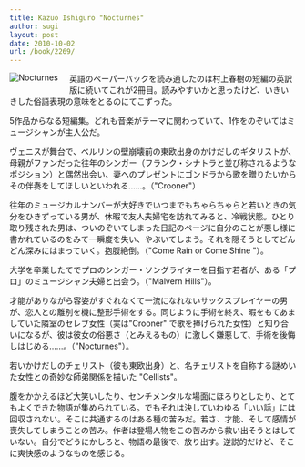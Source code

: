 ```yaml
---
title: Kazuo Ishiguro "Nocturnes"
author: sugi
layout: post
date: 2010-10-02
url: /book/2269/
---
```

<a href="http://www.amazon.co.jp/exec/obidos/ASIN/0571244998/chezsugi-22/ref=nosim/" name="amazletlink" target="_blank"><img src="http://i0.wp.com/ecx.images-amazon.com/images/I/41u0Zsi1iZL._SL160_.jpg?w=660" alt="Nocturnes" class="alignleft" style="float: left; margin: 0 20px 20px 0;" data-recalc-dims="1" /></a>

英語のペーパーバックを読み通したのは村上春樹の短編の英訳版に続いてこれが2冊目。読みやすいかと思ったけど、いきいきした俗語表現の意味をとるのにてこずった。

5作品からなる短編集。どれも音楽がテーマに関わっていて、1作をのぞいてはミュージシャンが主人公だ。

ヴェニスが舞台で、ベルリンの壁崩壊前の東欧出身のかけだしのギタリストが、母親がファンだった往年のシンガー（フランク・シナトラと並び称されるようなポジション）と偶然出会い、妻へのプレゼントにゴンドラから歌を贈りたいからその伴奏をしてほしいといわれる......。（"Crooner"）

往年のミュージカルナンバーが大好きでいつまでもちゃらちゃらと若いときの気分をひきずっている男が、休暇で友人夫婦宅を訪れてみると、冷戦状態。ひとり取り残された男は、ついのぞいてしまった日記のページに自分のことが悪し様に書かれているのをみて一瞬度を失い、やぶいてしまう。それを隠そうとしてどんどん深みにはまっていく。抱腹絶倒。（"Come Rain or Come Shine "）。

大学を卒業したてでプロのシンガー・ソングライターを目指す若者が、ある「プロ」のミュージシャン夫婦と出会う。（"Malvern Hills"）。

才能がありながら容姿がすぐれなくて一流になれないサックスプレイヤーの男が、恋人との離別を機に整形手術をする。同じように手術を終え、暇をもてあましていた隣室のセレブ女性（実は"Crooner" で歌を捧げられた女性）と知り合いになるが、彼は彼女の俗悪さ（とみえるもの）に激しく嫌悪して、手術を後悔しはじめる......。（"Nocturnes"）。

若いかけだしのチェリスト（彼も東欧出身）と、名チェリストを自称する謎めいた女性との奇妙な師弟関係を描いた "Cellists"。

腹をかかえるほど大笑いしたり、センチメンタルな場面にほろりとしたり、とてもよくできた物語が集められている。でもそれは決していわゆる「いい話」には回収されない。そこに共通するのはある種の苦みだ。若さ、才能、そして感情が喪失してしまうことの苦み。作者は登場人物をこの苦みから救い出そうとはしていない。自分でどうにかしろと、物語の最後で、放り出す。逆説的だけど、そこに爽快感のようなものを感じる。

